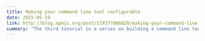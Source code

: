 ```yaml
---
title: Making your command line tool configurable
date: 2015-05-19
link: http://blog.npmjs.org/post/119377806820/making-your-command-line-tool-configurable
summary: "The third tutorial in a series on building a command line tool with Node."
---
```

